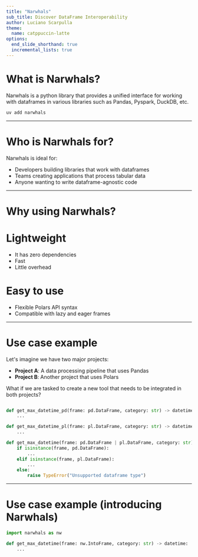 ```yaml
---
title: "Narwhals"
sub_title: Discover DataFrame Interoperability
author: Luciano Scarpulla
theme:
  name: catppuccin-latte
options:
  end_slide_shorthand: true
  incremental_lists: true
---
```



What is Narwhals?
==

Narwhals is a python library that provides a unified interface for working with dataframes in various libraries such as Pandas, Pyspark, DuckDB, etc.

<!-- pause -->
```sh
uv add narwhals
```

---

Who is Narwhals for?
==

Narwhals is ideal for:
- Developers building libraries that work with dataframes
- Teams creating applications that process tabular data
- Anyone wanting to write dataframe-agnostic code

---
Why using Narwhals?
==

# Lightweight
- It has zero dependencies
- Fast
- Little overhead

# Easy to use
- Flexible Polars API syntax
- Compatible with lazy and eager frames


---

Use case example
==

Let's imagine we have two major projects:

- **Project A**: A data processing pipeline that uses Pandas
- **Project B**: Another project that uses Polars

<!-- pause -->
What if we are tasked to create a new tool that needs to be integrated in both projects?

<!-- pause -->
```python

def get_max_datetime_pd(frame: pd.DataFrame, category: str) -> datetime:
    ...

def get_max_datetime_pl(frame: pl.DataFrame, category: str) -> datetime:
    ...

```
<!-- pause -->
```python
def get_max_datetime(frame: pd.DataFrame | pl.DataFrame, category: str) -> datetime:
    if isinstance(frame, pd.DataFrame):
        ...
    elif isinstance(frame, pl.DataFrame):
        ...
    else:
        raise TypeError("Unsupported dataframe type")

```
---

Use case example (introducing Narwhals)
==

```python
import narwhals as nw

def get_max_datetime(frame: nw.IntoFrame, category: str) -> datetime:
    ...

```

